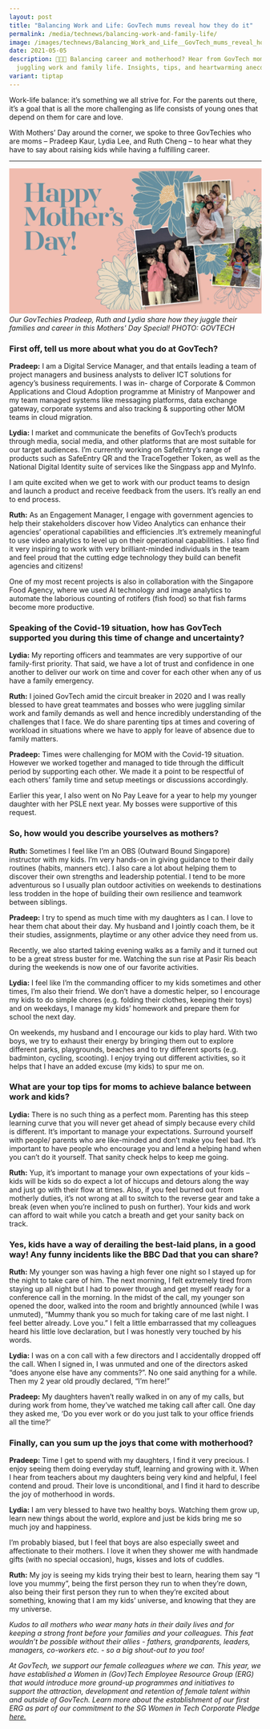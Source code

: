 ```yaml
---
layout: post
title: "Balancing Work and Life: GovTech mums reveal how they do it"
permalink: /media/technews/balancing-work-and-family-life/
image: /images/technews/Balancing_Work_and_Life__GovTech_mums_reveal_how_they_do_it.jpg
date: 2021-05-05
description: 👩‍💼💼 Balancing career and motherhood? Hear from GovTech moms on
  juggling work and family life. Insights, tips, and heartwarming anecdotes!
variant: tiptap
---
```

Work-life balance: it’s something we all strive for. For the parents out there, it’s a goal that is all the more challenging as life consists of young ones that depend on them for care and love. 

With Mothers’ Day around the corner, we spoke to three GovTechies who are moms – Pradeep Kaur, Lydia Lee, and Ruth Cheng – to hear what they have to say about raising kids while having a fulfilling career. 

---

![GovTechies who are also mums!](/images/technews/MothersDay01.jpg)
*Our GovTechies Pradeep, Ruth and Lydia share how they juggle their families and career in this Mothers' Day Special! PHOTO: GOVTECH*

### **First off, tell us more about what you do at GovTech?**

**Pradeep:** 
I am a Digital Service Manager, and that entails leading a team of project managers and business analysts to deliver ICT solutions for agency’s business requirements.  I was in- charge of Corporate & Common Applications and Cloud Adoption programme at Ministry of Manpower and my team managed systems like messaging platforms, data exchange gateway, corporate systems and also tracking & supporting other MOM teams in cloud migration. 

**Lydia:** I market and communicate the benefits of GovTech’s products through media, social media, and other platforms that are most suitable for our target audiences. I’m currently working on SafeEntry’s range of products such as SafeEntry QR and the TraceTogether Token, as well as the National Digital Identity suite of services like the Singpass app and MyInfo. 

I am quite excited when we get to work with our product teams to design and launch a product and receive feedback from the users. It’s really an end to end process.  

**Ruth:** As an Engagement Manager, I engage with government agencies to help their stakeholders discover how Video Analytics can enhance their agencies’ operational capabilities and efficiencies .It’s extremely meaningful to use video analytics to level up on their operational capabilities. I also find it very inspiring to work with very brilliant-minded individuals in the team and feel proud that the cutting edge technology they build can benefit agencies and citizens!

One of my most recent projects is also in collaboration with the Singapore Food Agency, where we used AI technology and image analytics to automate the laborious counting of rotifers (fish food) so that fish farms become more productive. 



### **Speaking of the Covid-19 situation, how has GovTech supported you during this time of change and uncertainty?**

**Lydia:** My reporting officers and teammates are very supportive of our family-first priority. That said, we have a lot of trust and confidence in one another to deliver our work on time and cover for each other when any of us have a family emergency. 

**Ruth:** I joined GovTech amid the circuit breaker in 2020 and I was really blessed to have great teammates and bosses who were juggling similar work and family demands as well and hence incredibly understanding of the challenges that I face. We do share parenting tips at times and covering of workload in situations where we have to apply for leave of absence due to family matters. 

**Pradeep:** Times were challenging for MOM with the Covid-19 situation. However we worked together and managed to tide through the difficult period by supporting each other. We made it a point to be respectful of each others’ family time and setup meetings or discussions accordingly. 

Earlier this year, I also went on No Pay Leave for a year to help my younger daughter with her PSLE next year.  My bosses were supportive of this request. 


### **So, how would you describe yourselves as mothers?**

**Ruth:** Sometimes I feel like I’m  an OBS (Outward Bound Singapore) instructor with my kids. I’m very hands-on in giving guidance to their daily routines (habits, manners etc). I also care a lot about helping them to discover their own strengths and leadership potential. I tend to be more adventurous so I usually plan outdoor activities on weekends to destinations less trodden in the hope of building their own resilience and teamwork between siblings.

**Pradeep:** I try to spend as much time with my daughters as I can. I love to hear them chat about their day.  My husband and I jointly coach them, be it their studies, assignments, playtime or any other advice they need from us. 

Recently, we also started taking evening walks as a family and it turned out to be a great stress buster for me. Watching the sun rise at Pasir Ris beach during the weekends is now one of our favorite activities. 


**Lydia:** I feel like I’m the commanding officer to my kids sometimes and other times, I’m also their friend.  We don’t have a domestic helper, so I encourage my kids to do simple chores (e.g. folding their clothes, keeping their toys) and on weekdays, I manage my kids’ homework and prepare them for school the next day. 
 
On weekends, my husband and I encourage our kids to play hard. With two boys, we try to exhaust their energy by bringing them out to explore different parks, playgrounds, beaches and to try different sports (e.g. badminton, cycling, scooting).  I enjoy trying out different activities, so it helps that I have an added excuse (my kids) to spur me on. 



### **What are your top tips for moms to achieve balance between work and kids?**

**Lydia:** There is no such thing as a perfect mom. Parenting has this steep learning curve that you will never get ahead of simply because every child is different. It’s important to manage your expectations. Surround yourself with people/ parents who are like-minded and don’t make you feel bad. It’s important to have people who encourage you and lend a helping hand when you can’t do it yourself. That sanity check helps to keep me going. 

**Ruth:** Yup, it’s important to manage your own expectations of your kids – kids will be kids so do expect a lot of hiccups and detours along the way and just go with their flow at times. Also, if you feel burned out from motherly duties, it’s not wrong at all to switch to the reverse gear and take a break (even when you’re inclined to push on further). Your kids and work can afford to wait while you catch a breath and get your sanity back on track. 


### Yes, kids have a way of derailing the best-laid plans, in a good way! Any funny incidents like the BBC Dad that you can share?

**Ruth:** My younger son was having a high fever one night so I stayed up for the night to take care of him. The next morning, I felt extremely tired from staying up all night but I had to power through and get myself ready for a conference call in the morning. In the midst of the call, my younger son opened the door, walked into the room and brightly announced (while I was unmuted), “Mummy thank you so much for taking care of me last night. I feel better already. Love you.” I felt a little embarrassed that my colleagues heard his little love declaration, but I was honestly very touched by his words.

**Lydia:** I was on a con call with a few directors and I accidentally dropped off the call. When I signed in, I was unmuted and one of the directors asked “does anyone else have any comments?”.  No one said anything for a while. Then my 2 year old proudly declared, “I’m here!”

**Pradeep:** My daughters haven’t really walked in on any of my calls, but during work from home,  they’ve watched me taking call after call.  One day they asked me,  ‘Do you ever work or do you just talk to your office friends all the time?’ 



### **Finally, can you sum up the joys that come with motherhood?**

**Pradeep:** Time I get to spend with my daughters, I find it very precious. I enjoy seeing them doing everyday stuff, learning and growing with it. When I hear from teachers about my daughters being very kind and helpful, I feel contend and proud. 
Their love is unconditional, and I find it hard to describe the joy of motherhood in words.
 

**Lydia:** I am very blessed to have two healthy boys. Watching them grow up, learn new things about the world, explore and just be kids bring me so much joy and happiness. 

I’m probably biased, but I feel that boys are also especially sweet and affectionate to their mothers. I love it when they shower me with handmade gifts (with no special occasion), hugs, kisses and lots of cuddles. 

**Ruth:** My joy is seeing my kids trying their best to learn, hearing them say “I love you mummy”, being the first person they run to when they’re down, also being their first person they run to when they’re excited about something, knowing that I am my kids’ universe, and knowing that they are my universe.


*Kudos to all mothers who wear many hats in their daily lives and for keeping a strong front before your families and your colleagues. This feat wouldn’t be possible without their allies - fathers, grandparents, leaders, managers, co-workers etc. - so a big shout-out to you too!* 

*At GovTech, we support our female colleagues where we can. This year, we have established a Women in (Gov)Tech Employee Resource Group (ERG) that would introduce more ground-up programmes and initiatives to support the attraction, development and retention of female talent within and outside of GovTech. Learn more about the establishment of our first ERG as part of our commitment to the SG Women in Tech Corporate Pledge [here.](https://www.sgtech.org.sg/Web/Initiatives/SGWiT-Corporate-Pledge/SGTECH/Web/Initiatives/SG-Women-in-Tech-Company-Pledge/SG-Women-in-Tech-Corporate-Pledge.aspx?hkey=14a6e687-fa58-4207-b4c7-b7267d77b7d8)*